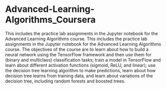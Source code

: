 # Advanced-Learning-Algorithms_Coursera
This includes the practice lab assignments in the Jupyter notebook for the Advanced Learning Algorithms course. This includes the practice lab assignments in the Jupyter notebook for the Advanced Learning Algorithms course. The objectives of the course are to learn about how to build a neural network using the TensorFlow framework and then use them for (binary and multiclass) classification tasks; train a model in TensorFlow and learn about different activation functions (sigmoid, ReLU, and linear); use the decision tree learning algorithm to make predictions, learn about how decision tree learns from training data, and learn about variations of the decision tree, including random forests and boosted trees.




